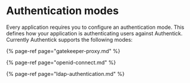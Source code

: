 # Authentication modes

Every application requires you to configure an authentication mode. This defines how your application is authenticating users against Authentick. Currently Authentick supports the following modes:

{% page-ref page="gatekeeper-proxy.md" %}

{% page-ref page="openid-connect.md" %}

{% page-ref page="ldap-authentication.md" %}



